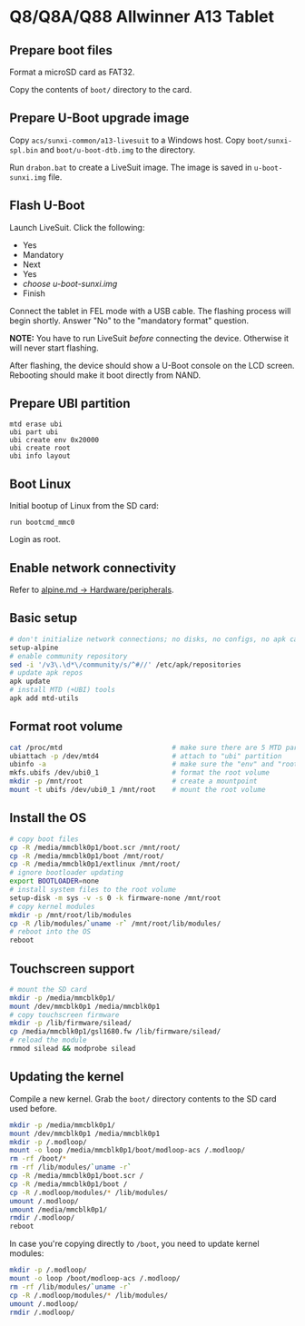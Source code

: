 # Q8/Q8A/Q88 Allwinner A13 Tablet

## Prepare boot files

Format a microSD card as FAT32.

Copy the contents of `boot/` directory to the card.

## Prepare U-Boot upgrade image

Copy `acs/sunxi-common/a13-livesuit` to a Windows host. Copy `boot/sunxi-spl.bin` and `boot/u-boot-dtb.img` to the directory.

Run `drabon.bat` to create a LiveSuit image. The image is saved in `u-boot-sunxi.img` file.

## Flash U-Boot

Launch LiveSuit. Click the following:

- Yes
- Mandatory
- Next
- Yes
- *choose u-boot-sunxi.img*
- Finish

Connect the tablet in FEL mode with a USB cable. The flashing process will begin shortly. Answer "No" to the "mandatory format" question.

**NOTE:** You have to run LiveSuit *before* connecting the device. Otherwise it will never start flashing.

After flashing, the device should show a U-Boot console on the LCD screen. Rebooting should make it boot directly from NAND.

<!--
## Updating U-Boot

Insert the boot SD card with an updated `u-boot-dtb.img` file.

DOESN'T WORK.

```
load mmc 0:1 ${loadaddr} /u-boot-dtb.img
mtd erase uboot
mtd write.raw uboot ${fileaddr} 0 ${filesize}
mtd erase uboot-rescue
mtd write.raw uboot-rescue ${fileaddr} 0 ${filesize}
```
-->

## Prepare UBI partition

```
mtd erase ubi
ubi part ubi
ubi create env 0x20000
ubi create root
ubi info layout
```

## Boot Linux

Initial bootup of Linux from the SD card:

```
run bootcmd_mmc0
```

Login as root.

## Enable network connectivity

Refer to [alpine.md -> Hardware/peripherals](../alpine.md#network-using-g_ether-usb-gadget).

## Basic setup

```bash
# don't initialize network connections; no disks, no configs, no apk cache
setup-alpine
# enable community repository
sed -i '/v3\.\d*\/community/s/^#//' /etc/apk/repositories
# update apk repos
apk update
# install MTD (+UBI) tools
apk add mtd-utils
```

## Format root volume

```bash
cat /proc/mtd							# make sure there are 5 MTD partitions
ubiattach -p /dev/mtd4					# attach to "ubi" partition
ubinfo -a								# make sure the "env" and "root" volumes are present
mkfs.ubifs /dev/ubi0_1					# format the root volume
mkdir -p /mnt/root						# create a mountpoint
mount -t ubifs /dev/ubi0_1 /mnt/root	# mount the root volume
```

## Install the OS

```bash
# copy boot files
cp -R /media/mmcblk0p1/boot.scr /mnt/root/
cp -R /media/mmcblk0p1/boot /mnt/root/
cp -R /media/mmcblk0p1/extlinux /mnt/root/
# ignore bootloader updating
export BOOTLOADER=none
# install system files to the root volume
setup-disk -m sys -v -s 0 -k firmware-none /mnt/root
# copy kernel modules
mkdir -p /mnt/root/lib/modules
cp -R /lib/modules/`uname -r` /mnt/root/lib/modules/
# reboot into the OS
reboot
```

## Touchscreen support

```bash
# mount the SD card
mkdir -p /media/mmcblk0p1/
mount /dev/mmcblk0p1 /media/mmcblk0p1
# copy touchscreen firmware
mkdir -p /lib/firmware/silead/
cp /media/mmcblk0p1/gsl1680.fw /lib/firmware/silead/
# reload the module
rmmod silead && modprobe silead
```

## Updating the kernel

Compile a new kernel. Grab the `boot/` directory contents to the SD card used before.

```bash
mkdir -p /media/mmcblk0p1/
mount /dev/mmcblk0p1 /media/mmcblk0p1
mkdir -p /.modloop/
mount -o loop /media/mmcblk0p1/boot/modloop-acs /.modloop/
rm -rf /boot/*
rm -rf /lib/modules/`uname -r`
cp -R /media/mmcblk0p1/boot.scr /
cp -R /media/mmcblk0p1/boot /
cp -R /.modloop/modules/* /lib/modules/
umount /.modloop/
umount /media/mmcblk0p1/
rmdir /.modloop/
reboot
```

In case you're copying directly to `/boot`, you need to update kernel modules:

```bash
mkdir -p /.modloop/
mount -o loop /boot/modloop-acs /.modloop/
rm -rf /lib/modules/`uname -r`
cp -R /.modloop/modules/* /lib/modules/
umount /.modloop/
rmdir /.modloop/
```

<!--

### fbturbo X11 driver

DOESN'T WORK.

```bash
apk add git build-base autoconf libtool automake
apk add xorg-server-dev xorgproto libltdl libdrm libdrm-dev
git clone https://github.com/ssvb/xf86-video-fbturbo.git
cd xf86-video-fbturbo
autoreconf -vi
./configure --prefix=/usr
make
make install # as root
cp xorg.conf /etc/X11/xorg.conf # as root
```

-->
